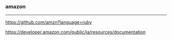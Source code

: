 ### amazon
---

https://github.com/amzn?language=ruby

https://developer.amazon.com/public/ja/resources/documentation

